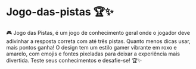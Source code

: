 # Jogo-das-pistas  🏆✨
🎮 Jogo das Pistas, é um jogo de conhecimento geral onde o jogador deve adivinhar a resposta correta com até três pistas. Quanto menos dicas usar, mais pontos ganha! O design tem um estilo gamer vibrante em roxo e amarelo, com emojis e fontes pixeladas para deixar a experiência mais divertida. Teste seus conhecimentos e desafie-se! 🏆✨
